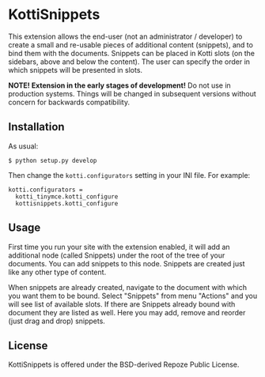 KottiSnippets
=============

This extension allows the end-user (not an administrator / developer)
to create a small and re-usable pieces of additional content (snippets),
and to bind them with the documents. Snippets can be placed in Kotti slots
(on the sidebars, above and below the content). The user can specify 
the order in which snippets will be presented in slots.


**NOTE! Extension in the early stages of development!** Do not use 
in production systems. Things will be changed in subsequent versions 
without concern for backwards compatibility.

Installation
------------

As usual:


```
$ python setup.py develop
```

Then change the ```kotti.configurators``` setting in your INI file. 
For example:

```
kotti.configurators = 
  kotti_tinymce.kotti_configure 
  kottisnippets.kotti_configure
```

Usage
-----

First time you run your site with the extension enabled, it will add 
an additional node (called Snippets) under the root of the tree of your 
documents. You can add snippets to this node. Snippets are created just 
like any other type of content.

When snippets are already created, navigate to the document with which 
you want them to be bound. Select "Snippets" from menu "Actions" 
and you will see list of available slots. If there are Snippets already
bound with document they are listed as well. Here you may add, remove 
and reorder (just drag and drop) snippets.

License
-------
KottiSnippets is offered under the BSD-derived Repoze Public License.